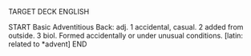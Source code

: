 TARGET DECK
ENGLISH

START
Basic
Adventitious
Back: adj. 1 accidental, casual. 2 added from outside. 3 biol. Formed accidentally or under unusual conditions. [latin: related to *advent]
END
